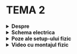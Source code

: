# TEMA 2

<details>
  <summary> <b> Despre </b> </summary>

  ## Descrierea temei:
  - Aceasta tema simuleaza un joc inspirat de TypeRacer, cu un LED RGB ca indicator de stare si doua butoane: Start/Stop si Dificultate.
  - LED-ul RGB indica starea jocului: in repaus este alb, in numaratoarea inversa de la start clipeste timp de 3 secunde
  - In timpul jocului devine verde pentru tastare corecta si rosu pentru greseli
  - Butonul Start/Stop initiaza sau opreste runda
  - Butonul de dificultate schimba viteza cuvintelor intre Easy, Medium si Hard, afisand mesajul corespunzator in terminal.
  - Runda dureaza 30 de secunde, timp in care jucatorul trebuie sa tasteze corect cuvintele afisate.
  - La final, scorul cu numarul de cuvinte scrise corect este afisat in terminal
 
##
</details>



<details>
  <summary> <b> Schema electrica </b> </summary>
  
   ## Schema electrica a circuitului implementat pe Tinkercad

  ![schema_electrica](https://github.com/user-attachments/assets/0e185056-20b3-499c-b11d-64d9c823ab85)

  ##

</details>


<details>
  <summary> <b> Poze ale setup-ului fizic </b> </summary>
  
  ## Poze cu montajul implementat fizic:
  
  ![IMG_5963](https://github.com/user-attachments/assets/f6a804ff-ddbc-47cf-8fdd-5b348a305e7c)
  ![IMG_5965](https://github.com/user-attachments/assets/79cb56c7-48c1-402f-a189-7bcb1279bf43)
  ![IMG_5966](https://github.com/user-attachments/assets/64740498-a129-4ade-995f-7634ebe51cbb)
  ![IMG_5968](https://github.com/user-attachments/assets/53e536ed-59e5-4f7e-944e-d873c0821f78)
  ![IMG_5972](https://github.com/user-attachments/assets/15b7a250-0a97-407c-b23f-6906e0c6990f)

##
</details>



<details>
  <summary> <b> Video cu montajul fizic </b> </summary>

  ## Link catre videoul ce arata functionalitatea montajului fizic:
  [https://www.youtube.com/watch?v=eAE200TeHGY](https://youtu.be/5zqyRliXPS8)
  ##
</details>

